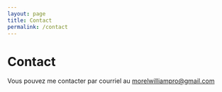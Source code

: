 ```yaml
---
layout: page
title: Contact
permalink: /contact
---
```


# Contact

Vous pouvez me contacter par courriel au morelwilliampro@gmail.com